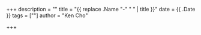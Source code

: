 +++
description = ""
title = "{{ replace .Name "-" " " | title }}"
date = {{ .Date }}
tags = [""]
author = "Ken Cho"

+++


